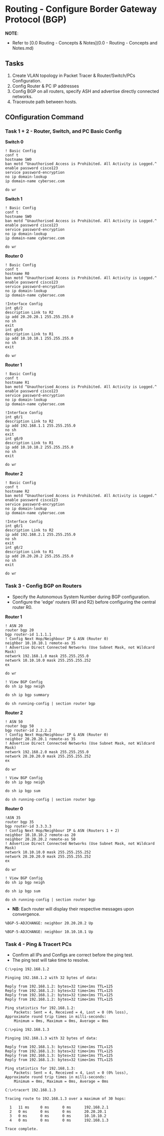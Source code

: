 # Routing - Configure Border Gateway Protocol (BGP)

**NOTE**: 
+ Refer to [0.0 Routing - Concepts & Notes](0.0 -  Routing - Concepts and Notes.md)


## Tasks
1. Create VLAN topology in Packet Tracer & Router/Switch/PCs Configuration.
2. Config Router & PC IP addresses
3. Config BGP on all routers, specify ASH and advertise directly connected networks.
4. Traceroute path between hosts.

## COnfiguration Command
### Task 1 + 2 - Router, Switch, and PC Basic Config

**Switch 0**
```
! Basic Config
conf t
hostname SW0
ban motd ^Unauthorised Access is Prohibited. All Activity is Logged.^
enable password cisco123
service password-encryption
no ip domain-lookup
ip domain-name cybersec.com

do wr
```

**Switch 1**
```
! Basic Config
conf t
hostname SW0
ban motd ^Unauthorised Access is Prohibited. All Activity is Logged.^
enable password cisco123
service password-encryption
no ip domain-lookup
ip domain-name cybersec.com

do wr
```

**Router 0**
```
! Basic Config
conf t
hostname R0
ban motd ^Unauthorised Access is Prohibited. All Activity is Logged.^
enable password cisco123
service password-encryption
no ip domain-lookup
ip domain-name cybersec.com

!Interface Config
int g0/2
description Link to R2
ip add 20.20.20.1 255.255.255.0
no sh
exit
int g0/0
description Link to R1
ip add 10.10.10.1 255.255.255.0
no sh
exit

do wr
```

**Router 1**
```
! Basic Config
conf t
hostname R1
ban motd ^Unauthorised Access is Prohibited. All Activity is Logged.^
enable password cisco123
service password-encryption
no ip domain-lookup
ip domain-name cybersec.com

!Interface Config
int g0/1
description Link to R2
ip add 192.168.1.1 255.255.255.0
no sh
exit
int g0/0
description Link to R1
ip add 10.10.10.2 255.255.255.0
no sh
exit

do wr
```


**Router 2**
```
! Basic Config
conf t
hostname R2
ban motd ^Unauthorised Access is Prohibited. All Activity is Logged.^
enable password cisco123
service password-encryption
no ip domain-lookup
ip domain-name cybersec.com

!Interface Config
int g0/1
description Link to R2
ip add 192.168.2.1 255.255.255.0
no sh
exit
int g0/2
description Link to R1
ip add 20.20.20.2 255.255.255.0
no sh
exit

do wr
```

### Task 3 - Config BGP on Routers
+ Specify the Autonomous System Number during BGP configuration.
+ Configure the 'edge' routers (R1 and R2) before configuring the central router R0.

**Router 1**
```
! ASN 20
router bgp 20
bgp router-id 1.1.1.1
! Config Next Hop/Neighbour IP & ASN (Router 0)
neighbor 10.10.10.1 remote-as 35
! Advertise Direct Connected Networks (Use Subnet Mask, not Wildcard Mask)
network 192.168.1.0 mask 255.255.255.0 
network 10.10.10.0 mask 255.255.255.252
ex

do wr

! View BGP Config
do sh ip bgp neigh

do sh ip bgp summary

do sh running-config | section router bgp
```

**Router 2**
```
! ASN 50
router bgp 50
bgp router-id 2.2.2.2
! Config Next Hop/Neighbour IP & ASN (Router 0)
neighbor 20.20.20.1 remote-as 35
! Advertise Direct Connected Networks (Use Subnet Mask, not Wildcard Mask)
network 192.168.2.0 mask 255.255.255.0 
network 20.20.20.0 mask 255.255.255.252
ex

do wr

! View BGP Config
do sh ip bgp neigh

do sh ip bgp sum

do sh running-config | section router bgp
```

**Router 0**
```
!ASN 35
router bgp 35
bgp router-id 3.3.3.3
! Config Next Hop/Neighbour IP & ASN (Routers 1 + 2)
neighbor 10.10.10.2 remote-as 20
neighbor 20.20.20.2 remote-as 50
! Advertise Direct Connected Networks (Use Subnet Mask, not Wildcard Mask)
network 10.10.10.0 mask 255.255.255.252
network 20.20.20.0 mask 255.255.255.252
ex

do wr

! View BGP Config
do sh ip bgp neigh

do sh ip bgp sum

do sh running-config | section router bgp
```


+ **NB**: Each router will display their respective messages upon convergence.

```
%BGP-5-ADJCHANGE: neighbor 20.20.20.2 Up

%BGP-5-ADJCHANGE: neighbor 10.10.10.1 Up
```

### Task 4 - Ping & Tracert PCs
+ Confirm all IPs and Configs are correct before the ping test.
+ The ping test will take time to resolve.

```
C:\>ping 192.168.1.2

Pinging 192.168.1.2 with 32 bytes of data:

Reply from 192.168.1.2: bytes=32 time<1ms TTL=125
Reply from 192.168.1.2: bytes=32 time<1ms TTL=125
Reply from 192.168.1.2: bytes=32 time<1ms TTL=125
Reply from 192.168.1.2: bytes=32 time<1ms TTL=125

Ping statistics for 192.168.1.2:
    Packets: Sent = 4, Received = 4, Lost = 0 (0% loss),
Approximate round trip times in milli-seconds:
    Minimum = 0ms, Maximum = 0ms, Average = 0ms

C:\>ping 192.168.1.3

Pinging 192.168.1.3 with 32 bytes of data:

Reply from 192.168.1.3: bytes=32 time<1ms TTL=125
Reply from 192.168.1.3: bytes=32 time<1ms TTL=125
Reply from 192.168.1.3: bytes=32 time<1ms TTL=125
Reply from 192.168.1.3: bytes=32 time<1ms TTL=125

Ping statistics for 192.168.1.3:
    Packets: Sent = 4, Received = 4, Lost = 0 (0% loss),
Approximate round trip times in milli-seconds:
    Minimum = 0ms, Maximum = 0ms, Average = 0ms

C:\>tracert 192.168.1.3

Tracing route to 192.168.1.3 over a maximum of 30 hops: 

  1   11 ms     0 ms      0 ms      192.168.2.1
  2   0 ms      0 ms      0 ms      20.20.20.1
  3   0 ms      0 ms      0 ms      10.10.10.2
  4   0 ms      0 ms      0 ms      192.168.1.3

Trace complete.
```